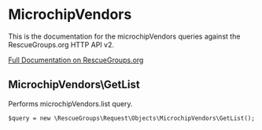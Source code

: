 # MicrochipVendors

This is the documentation for the microchipVendors queries against the RescueGroups.org HTTP API v2.

[Full Documentation on RescueGroups.org](https://userguide.rescuegroups.org/display/APIDG/Object+definitions#Objectdefinitions-microchipVendors)

## MicrochipVendors\GetList

Performs microchipVendors.list query.

    $query = new \RescueGroups\Request\Objects\MicrochipVendors\GetList();





